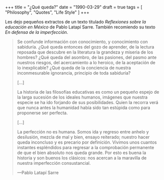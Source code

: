 +++
title = "¿Qué queda?"
date = "1990-03-29"
draft = true
tags = [
    "Philosophy",
    "Quotes",
    "Life Style"
]
+++

Les dejo pequeños extractos de un texto titulado *Reflexiones sobre la
educación en México* de Pablo Latapí Sarre. También recomiendo su texto *En
defensa de la imperfección*.

> Se confunde información con conocimiento, y conocimiento con sabiduría. ¿Qué
> queda entonces del gozo de aprender, de la lectura reposada que descubre en la
> literatura la grandeza y miseria de los hombres? ¿Qué queda del asombro, de
> las pasiones, del pasmo ante nuestros riesgos, del acercamiento a lo heroico,
> de la aceptación de lo inexplicable? ¿Qué queda de la conciencia de nuestra
> inconmesurable ignorancia, principio de toda sabiduría?
>
> [...]
>
> La historia de las filosofías educativas es como un pequeño espejo de la larga
> sucesión de los ideales humanos, imágenes que nuestra especie se ha ido
> forjando de sus posibilidades. Quien la recorra verá que nunca antes la
> humanidad había sido tan estúpida como para proponerse ser perfecta.
>
> [...]
>
> La perfección no es humana. Somos ida y regreso entre anhelo y desilusión,
> mezcla de mal y bien, ensayo reiterado; nuestro hacer queda inconcluso y es
> precario por definición. Vivimos unos cuantos instantes espléndidos para
> regresar a la comprobación permanente de que el bien absoluto nos queda
> grande. Por esto es buena la historia y son buenos los clásicos: nos acercan a
> la maravilla de nuestra imperfección consustancial.
>
> —Pablo Latapí Sarre

